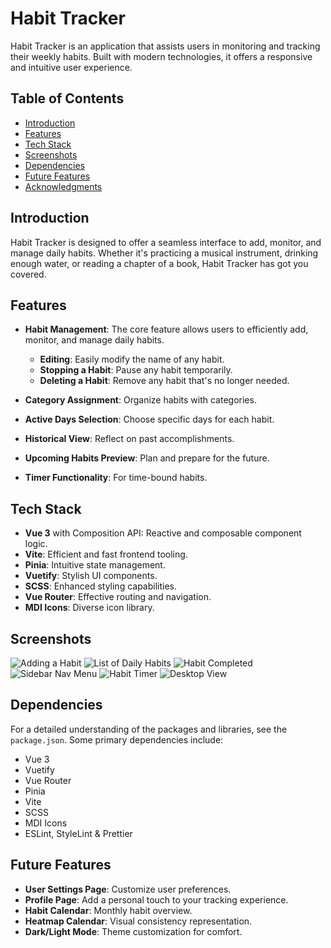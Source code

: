 # Habit Tracker

Habit Tracker is an application that assists users in monitoring and tracking their weekly habits. Built with modern technologies, it offers a responsive and intuitive user experience.

## Table of Contents

- [Introduction](#introduction)
- [Features](#features)
- [Tech Stack](#tech-stack)
- [Screenshots](#screenshots)
- [Dependencies](#dependencies)
- [Future Features](#future-features)
- [Acknowledgments](#acknowledgments)

## Introduction

Habit Tracker is designed to offer a seamless interface to add, monitor, and manage daily habits. Whether it's practicing a musical instrument, drinking enough water, or reading a chapter of a book, Habit Tracker has got you covered.

## Features

- **Habit Management**: The core feature allows users to efficiently add, monitor, and manage daily habits.
  
  - **Editing**: Easily modify the name of any habit.
  - **Stopping a Habit**: Pause any habit temporarily.
  - **Deleting a Habit**: Remove any habit that's no longer needed.

- **Category Assignment**: Organize habits with categories.
- **Active Days Selection**: Choose specific days for each habit.
- **Historical View**: Reflect on past accomplishments.
- **Upcoming Habits Preview**: Plan and prepare for the future.
- **Timer Functionality**: For time-bound habits.

## Tech Stack

- **Vue 3** with Composition API: Reactive and composable component logic.
- **Vite**: Efficient and fast frontend tooling.
- **Pinia**: Intuitive state management.
- **Vuetify**: Stylish UI components.
- **SCSS**: Enhanced styling capabilities.
- **Vue Router**: Effective routing and navigation.
- **MDI Icons**: Diverse icon library.

## Screenshots

![Adding a Habit](./screenshots/AddingHabit.png)
![List of Daily Habits](./screenshots/HabitList.png)
![Habit Completed](./screenshots/Complete.png)
![Sidebar Nav Menu](./screenshots/SideBarMobile.png)
![Habit Timer](./screenshots/Timer.png)
![Desktop View](./screenshots/Desktop.png)


## Dependencies

For a detailed understanding of the packages and libraries, see the `package.json`. Some primary dependencies include:

- Vue 3
- Vuetify
- Vue Router
- Pinia
- Vite
- SCSS
- MDI Icons
- ESLint, StyleLint & Prettier

## Future Features

- **User Settings Page**: Customize user preferences.
- **Profile Page**: Add a personal touch to your tracking experience.
- **Habit Calendar**: Monthly habit overview.
- **Heatmap Calendar**: Visual consistency representation.
- **Dark/Light Mode**: Theme customization for comfort.


